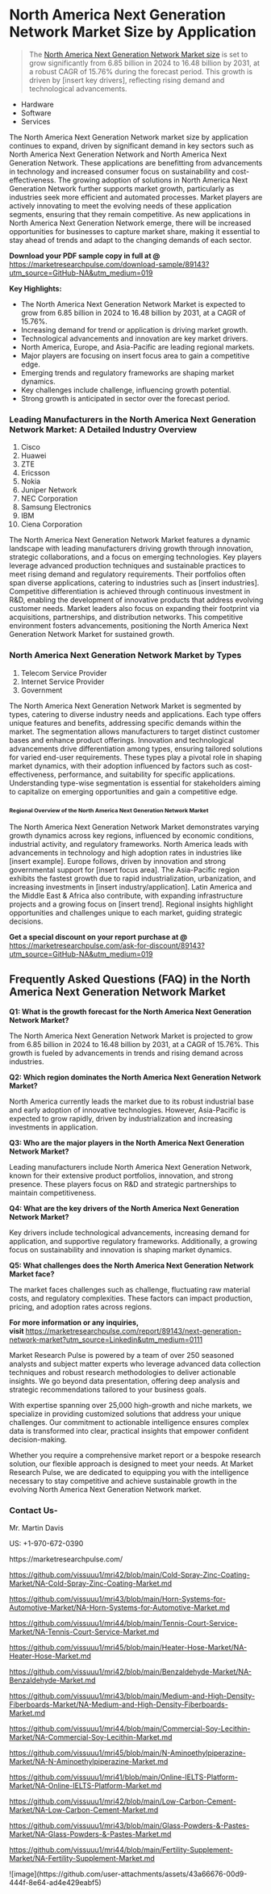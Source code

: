 <h1>North America Next Generation Network Market&nbsp;Size by Application</h1><blockquote><p>The <a href="https://marketresearchpulse.com/download-sample/89143?utm_source=GitHub-NA&amp;utm_medium=019">North America Next Generation Network Market size</a> is set to grow significantly from 6.85 billion in 2024 to 16.48 billion by 2031, at a robust CAGR of 15.76% during the forecast period. This growth is driven by [insert key drivers], reflecting rising demand and technological advancements.</p></blockquote><ul><li>Hardware<li> Software<li> Services</li></ul><p>The North America Next Generation Network market size by application continues to expand, driven by significant demand in key sectors such as North America Next Generation Network and North America Next Generation Network. These applications are benefitting from advancements in technology and increased consumer focus on sustainability and cost-effectiveness. The growing adoption of solutions in North America Next Generation Network further supports market growth, particularly as industries seek more efficient and automated processes. Market players are actively innovating to meet the evolving needs of these application segments, ensuring that they remain competitive. As new applications in North America Next Generation Network emerge, there will be increased opportunities for businesses to capture market share, making it essential to stay ahead of trends and adapt to the changing demands of each sector.</p><p><strong>Download your PDF sample copy in full at @ </strong><a href="https://marketresearchpulse.com/download-sample/89143?utm_source=GitHub-NA&amp;utm_medium=019">https://marketresearchpulse.com/download-sample/89143?utm_source=GitHub-NA&amp;utm_medium=019</a></p><p><strong>Key Highlights: </strong></p><ul><li>The North America Next Generation Network Market is expected to grow from 6.85 billion in 2024 to 16.48 billion by 2031, at a CAGR of 15.76%.</li><li>Increasing demand for trend or application is driving market growth.</li><li>Technological advancements and innovation are key market drivers.</li><li>North America, Europe, and Asia-Pacific are leading regional markets.</li><li>Major players are focusing on insert focus area to gain a competitive edge.</li><li>Emerging trends and regulatory frameworks are shaping market dynamics.</li><li>Key challenges include challenge, influencing growth potential.</li><li>Strong growth is anticipated in sector over the forecast period.</li></ul><h3>Leading Manufacturers in the North America Next Generation Network Market: A Detailed Industry Overview</h3><ol><li>Cisco</li><li>Huawei</li><li>ZTE</li><li>Ericsson</li><li>Nokia</li><li>Juniper Network</li><li>NEC Corporation</li><li>Samsung Electronics</li><li>IBM</li><li>Ciena Corporation</li></ol><div class="flex max-w-full flex-col flex-grow"><div class="min-h-8 text-message flex w-full flex-col items-end gap-2 whitespace-normal break-words [.text-message+&amp;]:mt-5" dir="auto" data-message-author-role="assistant" data-message-id="fd8432e4-4910-450d-b182-61b7bfb0a01f" data-message-model-slug="gpt-4o"><div class="flex w-full flex-col gap-1 empty:hidden first:pt-[3px]"><div class="markdown prose w-full break-words dark:prose-invert light"><p>The North America Next Generation Network Market features a dynamic landscape with leading manufacturers driving growth through innovation, strategic collaborations, and a focus on emerging technologies. Key players leverage advanced production techniques and sustainable practices to meet rising demand and regulatory requirements. Their portfolios often span diverse applications, catering to industries such as [insert industries]. Competitive differentiation is achieved through continuous investment in R&amp;D, enabling the development of innovative products that address evolving customer needs. Market leaders also focus on expanding their footprint via acquisitions, partnerships, and distribution networks. This competitive environment fosters advancements, positioning the North America Next Generation Network Market for sustained growth.</p></div></div></div></div><h3>North America Next Generation Network Market by Types</h3><ol><li>Telecom Service Provider<li> Internet Service Provider<li> Government</li></ol><div class="flex max-w-full flex-col flex-grow"><div class="min-h-8 text-message flex w-full flex-col items-end gap-2 whitespace-normal break-words [.text-message+&amp;]:mt-5" dir="auto" data-message-author-role="assistant" data-message-id="084470be-0bb7-4664-bddf-5156b4f41249" data-message-model-slug="gpt-4o-mini"><div class="flex w-full flex-col gap-1 empty:hidden first:pt-[3px]"><div class="markdown prose w-full break-words dark:prose-invert light"><p>The North America Next Generation Network Market is segmented by types, catering to diverse industry needs and applications. Each type offers unique features and benefits, addressing specific demands within the market. The segmentation allows manufacturers to target distinct customer bases and enhance product offerings. Innovation and technological advancements drive differentiation among types, ensuring tailored solutions for varied end-user requirements. These types play a pivotal role in shaping market dynamics, with their adoption influenced by factors such as cost-effectiveness, performance, and suitability for specific applications. Understanding type-wise segmentation is essential for stakeholders aiming to capitalize on emerging opportunities and gain a competitive edge.</p></div></div></div></div><h3><span style="font-size: 11px;">Regional Overview of the North America Next Generation Network Market</span></h3><div class="flex max-w-full flex-col flex-grow"><div class="min-h-8 text-message flex w-full flex-col items-end gap-2 whitespace-normal break-words [.text-message+&amp;]:mt-5" dir="auto" data-message-author-role="assistant" data-message-id="e9038762-ce64-4e30-91c9-9bd413514231" data-message-model-slug="gpt-4o-mini"><div class="flex w-full flex-col gap-1 empty:hidden first:pt-[3px]"><div class="markdown prose w-full break-words dark:prose-invert light"><p>The North America Next Generation Network Market demonstrates varying growth dynamics across key regions, influenced by economic conditions, industrial activity, and regulatory frameworks. North America leads with advancements in technology and high adoption rates in industries like [insert example]. Europe follows, driven by innovation and strong governmental support for [insert focus area]. The Asia-Pacific region exhibits the fastest growth due to rapid industrialization, urbanization, and increasing investments in [insert industry/application]. Latin America and the Middle East &amp; Africa also contribute, with expanding infrastructure projects and a growing focus on [insert trend]. Regional insights highlight opportunities and challenges unique to each market, guiding strategic decisions.</p></div></div></div></div><p><strong>Get a special discount on your report purchase at @ </strong><a href="https://marketresearchpulse.com/ask-for-discount/89143?utm_source=GitHub-NA&amp;utm_medium=019">https://marketresearchpulse.com/ask-for-discount/89143?utm_source=GitHub-NA&amp;utm_medium=019</a></p><h2>Frequently Asked Questions (FAQ) in the North America Next Generation Network Market</h2><p><strong>Q1: What is the growth forecast for the North America Next Generation Network Market?</strong></p><p>The North America Next Generation Network Market is projected to grow from 6.85 billion in 2024 to 16.48 billion by 2031, at a CAGR of 15.76%. This growth is fueled by advancements in trends and rising demand across industries.</p><p><strong>Q2: Which region dominates the North America Next Generation Network Market?</strong></p><p>North America currently leads the market due to its robust industrial base and early adoption of innovative technologies. However, Asia-Pacific is expected to grow rapidly, driven by industrialization and increasing investments in application.</p><p><strong>Q3: Who are the major players in the North America Next Generation Network Market?</strong></p><p>Leading manufacturers include North America Next Generation Network, known for their extensive product portfolios, innovation, and strong presence. These players focus on R&amp;D and strategic partnerships to maintain competitiveness.</p><p><strong>Q4: What are the key drivers of the North America Next Generation Network Market?</strong></p><p>Key drivers include technological advancements, increasing demand for application, and supportive regulatory frameworks. Additionally, a growing focus on sustainability and innovation is shaping market dynamics.</p><p><strong>Q5: What challenges does the North America Next Generation Network Market face?</strong></p><p>The market faces challenges such as challenge, fluctuating raw material costs, and regulatory complexities. These factors can impact production, pricing, and adoption rates across regions.</p><p><strong>For more information or any inquiries, visit&nbsp;</strong><a href="https://marketresearchpulse.com/report/89143/next-generation-network-market?utm_source=Linkedin&utm_medium=0111">https://marketresearchpulse.com/report/89143/next-generation-network-market?utm_source=Linkedin&utm_medium=0111</a></p><p>Market Research Pulse is powered by a team of over 250 seasoned analysts and subject matter experts who leverage advanced data collection techniques and robust research methodologies to deliver actionable insights. We go beyond data presentation, offering deep analysis and strategic recommendations tailored to your business goals.</p><p>With expertise spanning over 25,000 high-growth and niche markets, we specialize in providing customized solutions that address your unique challenges. Our commitment to actionable intelligence ensures complex data is transformed into clear, practical insights that empower confident decision-making.</p><p>Whether you require a comprehensive market report or a bespoke research solution, our flexible approach is designed to meet your needs. At Market Research Pulse, we are dedicated to equipping you with the intelligence necessary to stay competitive and achieve sustainable growth in the evolving North America Next Generation Network market.</p><h3><strong>Contact Us-</strong></h3><p>Mr. Martin Davis</p><p>US: +1-970-672-0390</p><p>https://marketresearchpulse.com/</p><p><a href="https://github.com/vissuuu1/mri42/blob/main/Cold-Spray-Zinc-Coating-Market/NA-Cold-Spray-Zinc-Coating-Market.md">https://github.com/vissuuu1/mri42/blob/main/Cold-Spray-Zinc-Coating-Market/NA-Cold-Spray-Zinc-Coating-Market.md</a></p><p><a href="https://github.com/vissuuu1/mri43/blob/main/Horn-Systems-for-Automotive-Market/NA-Horn-Systems-for-Automotive-Market.md">https://github.com/vissuuu1/mri43/blob/main/Horn-Systems-for-Automotive-Market/NA-Horn-Systems-for-Automotive-Market.md</a></p><p><a href="https://github.com/vissuuu1/mri44/blob/main/Tennis-Court-Service-Market/NA-Tennis-Court-Service-Market.md">https://github.com/vissuuu1/mri44/blob/main/Tennis-Court-Service-Market/NA-Tennis-Court-Service-Market.md</a></p><p><a href="https://github.com/vissuuu1/mri45/blob/main/Heater-Hose-Market/NA-Heater-Hose-Market.md">https://github.com/vissuuu1/mri45/blob/main/Heater-Hose-Market/NA-Heater-Hose-Market.md</a></p><p><a href="https://github.com/vissuuu1/mri42/blob/main/Benzaldehyde-Market/NA-Benzaldehyde-Market.md">https://github.com/vissuuu1/mri42/blob/main/Benzaldehyde-Market/NA-Benzaldehyde-Market.md</a></p><p><a href="https://github.com/vissuuu1/mri43/blob/main/Medium-and-High-Density-Fiberboards-Market/NA-Medium-and-High-Density-Fiberboards-Market.md">https://github.com/vissuuu1/mri43/blob/main/Medium-and-High-Density-Fiberboards-Market/NA-Medium-and-High-Density-Fiberboards-Market.md</a></p><p><a href="https://github.com/vissuuu1/mri44/blob/main/Commercial-Soy-Lecithin-Market/NA-Commercial-Soy-Lecithin-Market.md">https://github.com/vissuuu1/mri44/blob/main/Commercial-Soy-Lecithin-Market/NA-Commercial-Soy-Lecithin-Market.md</a></p><p><a href="https://github.com/vissuuu1/mri45/blob/main/N-Aminoethylpiperazine-Market/NA-N-Aminoethylpiperazine-Market.md">https://github.com/vissuuu1/mri45/blob/main/N-Aminoethylpiperazine-Market/NA-N-Aminoethylpiperazine-Market.md</a></p><p><a href="https://github.com/vissuuu1/mri41/blob/main/Online-IELTS-Platform-Market/NA-Online-IELTS-Platform-Market.md">https://github.com/vissuuu1/mri41/blob/main/Online-IELTS-Platform-Market/NA-Online-IELTS-Platform-Market.md</a></p><p><a href="https://github.com/vissuuu1/mri42/blob/main/Low-Carbon-Cement-Market/NA-Low-Carbon-Cement-Market.md">https://github.com/vissuuu1/mri42/blob/main/Low-Carbon-Cement-Market/NA-Low-Carbon-Cement-Market.md</a></p><p><a href="https://github.com/vissuuu1/mri43/blob/main/Glass-Powders-&-Pastes-Market/NA-Glass-Powders-&-Pastes-Market.md">https://github.com/vissuuu1/mri43/blob/main/Glass-Powders-&-Pastes-Market/NA-Glass-Powders-&-Pastes-Market.md</a></p><p><a href="https://github.com/vissuuu1/mri44/blob/main/Fertility-Supplement-Market/NA-Fertility-Supplement-Market.md">https://github.com/vissuuu1/mri44/blob/main/Fertility-Supplement-Market/NA-Fertility-Supplement-Market.md</a></p>
![image](https://github.com/user-attachments/assets/43a66676-00d9-444f-8e64-ad4e429eabf5)
